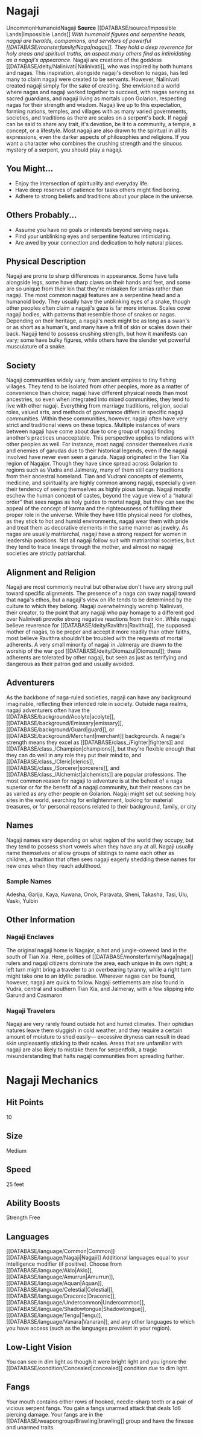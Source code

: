﻿---
ability:
- Strength
- Free
ability_boost:
- Strength
- Free
ability_flaw: null
hp: '10'
id: '54'
land_speed: '25'
language:
- '[[DATABASE/language/Common|Common]]'
- '[[DATABASE/language/Nagaji|Nagaji]]'
max_speed: '25'
name: Nagaji
rarity: Uncommon
rus_type_level: null
size: Medium
source: '[[DATABASE/source/Impossible Lands|Impossible Lands]]'
speed:
- 25 feet
trait:
- '[[DATABASE/trait/Humanoid|Humanoid]]'
- '[[DATABASE/trait/Nagaji|Nagaji]]'
- '[[DATABASE/trait/Uncommon|Uncommon]]'
type: Ancestry
vision: Low-Light Vision

---
# Nagaji

<span class="trait-uncommon item-trait">Uncommon</span><span class="item-trait">Humanoid</span><span class="item-trait">Nagaji</span>
**Source** [[DATABASE/source/Impossible Lands|Impossible Lands]]
_With humanoid figures and serpentine heads, nagaji are heralds, companions, and servitors of powerful [[DATABASE/monsterfamily/Naga|nagas]]. They hold a deep reverence for holy areas and spiritual truths, an aspect many others find as intimidating as a nagaji's appearance._
Nagaji are creations of the goddess [[DATABASE/deity/Nalinivati|Nalinivati]], who was inspired by both humans and nagas. This inspiration, alongside nagaji's devotion to nagas, has led many to claim nagaji were created to be servants. However, Nalinivati created nagaji simply for the sake of creating. She envisioned a world where nagas and nagaji worked together to succeed, with nagas serving as sacred guardians, and nagaji living as mortals upon Golarion, respecting nagas for their strength and wisdom. Nagaji live up to this expectation, forming nations, temples, and villages with as many varied governments, societies, and traditions as there are scales on a serpent's back. If nagaji can be said to share any trait, it's devotion, be it to a community, a temple, a concept, or a lifestyle. Most nagaji are also drawn to the spiritual in all its expressions, even the darker aspects of philosophies and religions.
 If you want a character who combines the crushing strength and the sinuous mystery of a serpent, you should play a nagaji.

## You Might...

* Enjoy the intersection of spirituality and everyday life.
* Have deep reserves of patience for tasks others might find boring.
* Adhere to strong beliefs and traditions about your place in the universe.

## Others Probably...

* Assume you have no goals or interests beyond serving nagas.
* Find your unblinking eyes and serpentine features intimidating.
* Are awed by your connection and dedication to holy natural places.

## Physical Description

Nagaji are prone to sharp differences in appearance. Some have tails alongside legs, some have sharp claws on their hands and feet, and some are so unique from their kin that they're mistaken for lamias rather than nagaji. The most common nagaji features are a serpentine head and a humanoid body. They usually have the unblinking eyes of a snake, though other peoples often claim a nagaji's gaze is far more intense. Scales cover nagaji bodies, with patterns that resemble those of snakes or nagas. Depending on their heritage, a nagaji's neck might be as long as a swan's or as short as a human's, and many have a frill of skin or scales down their back. Nagaji tend to possess crushing strength, but how it manifests can vary; some have bulky figures, while others have the slender yet powerful musculature of a snake.

## Society

Nagaji communities widely vary, from ancient empires to tiny fishing villages. They tend to be isolated from other peoples, more as a matter of convenience than choice; nagaji have different physical needs than most ancestries, so even when integrated into mixed communities, they tend to live with other nagaji. Everything from marriage traditions, religion, social roles, valued arts, and methods of governance differs in specific nagaji communities. Within these communities, however, nagaji often have very strict and traditional views on these topics. Multiple instances of wars between nagaji have come about due to one group of nagaji finding another's practices unacceptable. This perspective applies to relations with other peoples as well. For instance, most nagaji consider themselves rivals and enemies of garudas due to their historical legends, even if the nagaji involved have never even seen a garuda.
 Nagaji originated in the Tian Xia region of Nagajor. Though they have since spread across Golarion to regions such as Vudra and Jalmeray, many of them still carry traditions from their ancestral homeland. Tian and Vudrani concepts of elements, medicine, and spirituality are highly common among nagaji, especially given their tendency of seeing themselves as highly pious beings. Nagaji mostly eschew the human concept of castes, beyond the vague view of a “natural order” that sees nagas as holy guides to mortal nagaji, but they can see the appeal of the concept of karma and the righteousness of fulfilling their proper role in the universe. While they have little physical need for clothes, as they stick to hot and humid environments, nagaji wear them with pride and treat them as decorative elements in the same manner as jewelry.
 As nagas are usually matriarchal, nagaji have a strong respect for women in leadership positions. Not all nagaji follow suit with matriarchal societies, but they tend to trace lineage through the mother, and almost no nagaji societies are strictly patriarchal.

## Alignment and Religion

Nagaji are most commonly neutral but otherwise don't have any strong pull toward specific alignments. The presence of a naga can sway nagaji toward that naga's ethos, but a nagaji's view on life tends to be determined by the culture to which they belong.
 Nagaji overwhelmingly worship Nalinivati, their creator, to the point that any nagaji who pay homage to a different god over Nalinivati provoke strong negative reactions from their kin. While nagaji believe reverence for [[DATABASE/deity/Ravithra|Ravithra]], the supposed mother of nagas, to be proper and accept it more readily than other faiths, most believe Ravithra shouldn't be troubled with the requests of mortal adherents. A very small minority of nagaji in Jalmeray are drawn to the worship of the war god [[DATABASE/deity/Diomazul|Diomazul]]; these adherents are tolerated by other nagaji, but seen as just as terrifying and dangerous as their patron god and usually avoided.

## Adventurers

As the backbone of naga-ruled societies, nagaji can have any background imaginable, reflecting their intended role in society. Outside naga realms, nagaji adventurers often have the [[DATABASE/background/Acolyte|acolyte]], [[DATABASE/background/Emissary|emissary]], [[DATABASE/background/Guard|guard]], or [[DATABASE/background/Merchant|merchant]] backgrounds. A nagaji's strength means they excel as [[DATABASE/class_/Fighter|fighters]] and [[DATABASE/class_/Champion|champions]], but they're flexible enough that they can do well in any role they put their mind to, and [[DATABASE/class_/Cleric|clerics]], [[DATABASE/class_/Sorcerer|sorcerers]], and [[DATABASE/class_/Alchemist|alchemists]] are popular professions. 
 The most common reason for nagaji to adventure is at the behest of a naga superior or for the benefit of a nagaji community, but their reasons can be as varied as any other people on Golarion. Nagaji might set out seeking holy sites in the world, searching for enlightenment, looking for material treasures, or for personal reasons related to their background, family, or city

## Names

Nagaji names vary depending on what region of the world they occupy, but they tend to possess short vowels when they have any at all. Nagaji usually name themselves or allow groups of siblings to name each other as children, a tradition that often sees nagaji eagerly shedding these names for new ones when they reach adulthood.

### Sample Names

Adesha, Garija, Kaya, Kuwana, Onok, Paravata, Sheni, Takasha, Tasi, Ulu, Vaski, Yulbin

## Other Information

### Nagaji Enclaves

The original nagaji home is Nagajor, a hot and jungle-covered land in the south of Tian Xia. Here, polities of [[DATABASE/monsterfamily/Naga|naga]] rulers and nagaji citizens dominate the area, each unique in its own right; a left turn might bring a traveler to an overbearing tyranny, while a right turn might take one to an idyllic paradise. Wherever nagas can be found, however, nagaji are quick to follow. Nagaji settlements are also found in Vudra, central and southern Tian Xia, and Jalmeray, with a few slipping into Garund and Casmaron

### Nagaji Travelers

Nagaji are very rarely found outside hot and humid climates. Their ophidian natures leave them sluggish in cold weather, and they require a certain amount of moisture to shed easily— excessive dryness can result in dead skin unpleasantly sticking to their scales. Areas that are unfamiliar with nagaji are also likely to mistake them for serpentfolk, a tragic misunderstanding that halts nagaji communities from spreading further.

# Nagaji Mechanics

## Hit Points

10

## Size

Medium

## Speed

25 feet

## Ability Boosts

Strength
Free

## Languages

[[DATABASE/language/Common|Common]]
[[DATABASE/language/Nagaji|Nagaji]]
Additional languages equal to your Intelligence modifier (if positive). Choose from [[DATABASE/language/Aklo|Aklo]], [[DATABASE/language/Amurrun|Amurrun]], [[DATABASE/language/Aquan|Aquan]], [[DATABASE/language/Celestial|Celestial]], [[DATABASE/language/Draconic|Draconic]], [[DATABASE/language/Undercommon|Undercommon]], [[DATABASE/language/Shadowtongue|Shadowtongue]], [[DATABASE/language/Tengu|Tengu]], [[DATABASE/language/Vanara|Vanaran]], and any other languages to which you have access (such as the languages prevalent in your region).

## Low-Light Vision

You can see in dim light as though it were bright light and you ignore the [[DATABASE/condition/Concealed|concealed]] condition due to dim light.

## Fangs

Your mouth contains either rows of hooked, needle-sharp teeth or a pair of vicious serpent fangs. You gain a fangs unarmed attack that deals 1d6 piercing damage. Your fangs are in the [[DATABASE/weapongroup/Brawling|brawling]] group and have the finesse and unarmed traits.